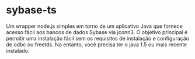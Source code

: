 # sybase-ts
Um wrapper node.js simples em torno de um aplicativo Java que fornece acesso fácil aos bancos de dados Sybase via jconn3. O objetivo principal é permitir uma instalação fácil sem os requisitos de instalação e configuração de odbc ou freetds. No entanto, você precisa ter o java 1.5 ou mais recente instalado.
